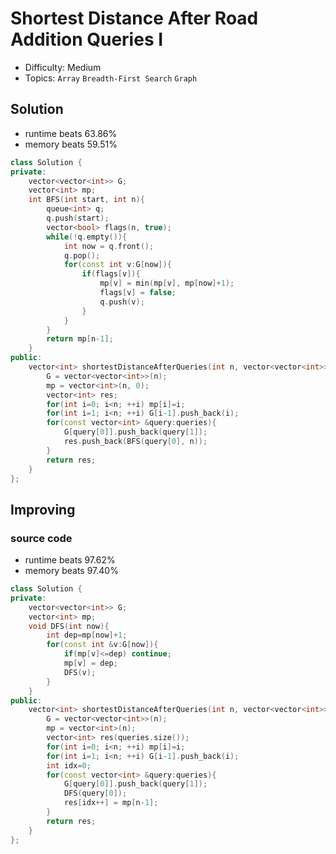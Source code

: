 # Shortest Distance After Road Addition Queries I
- Difficulty: Medium
- Topics: `Array` `Breadth-First Search` `Graph`

<!-- ## Data Structure
``` cpp
``` -->

## Solution
- runtime beats 63.86%
- memory beats 59.51%
``` cpp
class Solution {
private:
    vector<vector<int>> G;
    vector<int> mp;
    int BFS(int start, int n){
        queue<int> q;
        q.push(start);
        vector<bool> flags(n, true);
        while(!q.empty()){
            int now = q.front();
            q.pop();
            for(const int v:G[now]){
                if(flags[v]){
                    mp[v] = min(mp[v], mp[now]+1);
                    flags[v] = false;
                    q.push(v);
                }
            }
        }
        return mp[n-1];
    }
public:
    vector<int> shortestDistanceAfterQueries(int n, vector<vector<int>>& queries) {
        G = vector<vector<int>>(n);
        mp = vector<int>(n, 0);
        vector<int> res;
        for(int i=0; i<n; ++i) mp[i]=i;
        for(int i=1; i<n; ++i) G[i-1].push_back(i);
        for(const vector<int> &query:queries){
            G[query[0]].push_back(query[1]);
            res.push_back(BFS(query[0], n));
        }
        return res;
    }
};
```

## Improving
### source code
- runtime beats 97.62%
- memory beats 97.40%
``` cpp
class Solution {
private:
    vector<vector<int>> G;
    vector<int> mp;
    void DFS(int now){
        int dep=mp[now]+1;
        for(const int &v:G[now]){
            if(mp[v]<=dep) continue;
            mp[v] = dep;
            DFS(v);
        }
    }
public:
    vector<int> shortestDistanceAfterQueries(int n, vector<vector<int>>& queries) {
        G = vector<vector<int>>(n);
        mp = vector<int>(n);
        vector<int> res(queries.size());
        for(int i=0; i<n; ++i) mp[i]=i;
        for(int i=1; i<n; ++i) G[i-1].push_back(i);
        int idx=0;
        for(const vector<int> &query:queries){
            G[query[0]].push_back(query[1]);
            DFS(query[0]);
            res[idx++] = mp[n-1];
        }
        return res;
    }
};
```